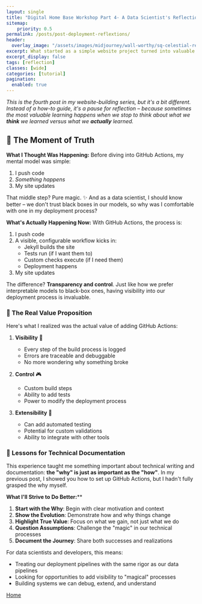 ```yaml
---
layout: single
title: "Digital Home Base Workshop Part 4- A Data Scientist's Reflections of Workshop to Web"
sitemap:
    priority: 0.5
permalink: /posts/post-deployment-reflextions/
header:
  overlay_image: "/assets/images/midjourney/wall-worthy/sq-celestial-reflections.png"
excerpt: What started as a simple website project turned into valuable insights about how we approach and document technical processes. Join me for some "aha!" moments about automation, visibility, and technical documentation. 
excerpt_display: false
tags: [reflection]
classes: [wide]
categories: [tutorial]
pagination: 
  enabled: true
---
```


*This is the fourth post in my website-building series, but it's a bit different. Instead of a how-to guide, it's a pause for reflection – because sometimes the most valuable learning happens when we stop to think about what we **think** we learned versus what we **actually** learned.* 

## 🤔 The Moment of Truth 

**What I Thought Was Happening:** Before diving into GitHub Actions, my mental model was simple:  
1. I push code  
2. *Something happens*  
3. My site updates  

That middle step? Pure magic. ✨ And as a data scientist, I should know better – we don't trust black boxes in our models, so why was I comfortable with one in my deployment process?

**What's Actually Happening Now:**  With GitHub Actions, the process is:   
1. I push code  
2. A visible, configurable workflow kicks in:  
   - Jekyll builds the site  
   - Tests run (if I want them to)  
   - Custom checks execute (if I need them)  
   - Deployment happens  
3. My site updates  

The difference? **Transparency and control**. Just like how we prefer interpretable models to black-box ones, having visibility into our deployment process is invaluable.

### 💎 The Real Value Proposition

Here's what I realized was the actual value of adding GitHub Actions:

1. **Visibility** 👀
   - Every step of the build process is logged
   - Errors are traceable and debuggable
   - No more wondering why something broke

2. **Control** 🎮
   - Custom build steps
   - Ability to add tests
   - Power to modify the deployment process

3. **Extensibility** 🔧
   - Can add automated testing
   - Potential for custom validations
   - Ability to integrate with other tools

### 🧠 Lessons for Technical Documentation 

This experience taught me something important about technical writing and documentation: **the "why" is just as important as the "how"**. In my previous post, I showed you how to set up GitHub Actions, but I hadn't fully grasped the why myself.

**What I'll Strive to Do Better:****
1. **Start with the Why**: Begin with clear motivation and context
2. **Show the Evolution**: Demonstrate how and why things change
3. **Highlight True Value**: Focus on what we gain, not just what we do
4. **Question Assumptions**: Challenge the "magic" in our technical processes
5. **Document the Journey**: Share both successes and realizations

For data scientists and developers, this means:  
- Treating our deployment pipelines with the same rigor as our data pipelines  
- Looking for opportunities to add visibility to "magical" processes  
- Building systems we can debug, extend, and understand  

[Home](/)

